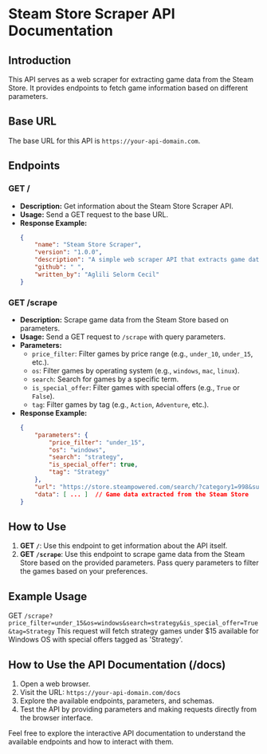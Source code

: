 # Steam Store Scraper API Documentation

## Introduction
This API serves as a web scraper for extracting game data from the Steam Store. It provides endpoints to fetch game information based on different parameters.

## Base URL
The base URL for this API is `https://your-api-domain.com`.

## Endpoints

### GET /
- **Description:** Get information about the Steam Store Scraper API.
- **Usage:** Send a GET request to the base URL.
- **Response Example:**
    ```json
    {
        "name": "Steam Store Scraper",
        "version": "1.0.0",
        "description": "A simple web scraper API that extracts game data from the Steam Store.",
        "github": " ",
        "written_by": "Aglili Selorm Cecil"
    }
    ```

### GET /scrape
- **Description:** Scrape game data from the Steam Store based on parameters.
- **Usage:** Send a GET request to `/scrape` with query parameters.
- **Parameters:**
    - `price_filter`: Filter games by price range (e.g., `under_10`, `under_15`, etc.).
    - `os`: Filter games by operating system (e.g., `windows`, `mac`, `linux`).
    - `search`: Search for games by a specific term.
    - `is_special_offer`: Filter games with special offers (e.g., `True` or `False`).
    - `tag`: Filter games by tag (e.g., `Action`, `Adventure`, etc.).
- **Response Example:**
    ```json
    {
        "parameters": {
            "price_filter": "under_15",
            "os": "windows",
            "search": "strategy",
            "is_special_offer": true,
            "tag": "Strategy"
        },
        "url": "https://store.steampowered.com/search/?category1=998&supportedlang=english&maxprice=15&term=strategy",
        "data": [ ... ]  // Game data extracted from the Steam Store
    }
    ```

## How to Use
1. **GET `/`**: Use this endpoint to get information about the API itself.
2. **GET `/scrape`**: Use this endpoint to scrape game data from the Steam Store based on the provided parameters. Pass query parameters to filter the games based on your preferences.

## Example Usage
GET `/scrape?price_filter=under_15&os=windows&search=strategy&is_special_offer=True&tag=Strategy`
This request will fetch strategy games under $15 available for Windows OS with special offers tagged as 'Strategy'.


## How to Use the API Documentation (/docs)

1. Open a web browser.
2. Visit the URL: `https://your-api-domain.com/docs`
3. Explore the available endpoints, parameters, and schemas.
4. Test the API by providing parameters and making requests directly from the browser interface.

Feel free to explore the interactive API documentation to understand the available endpoints and how to interact with them.
